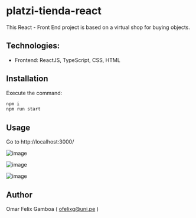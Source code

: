 # platzi-tienda-react

This React - Front End project is based on a virtual shop for buying objects. 

## Technologies:
- Frontend: ReactJS, TypeScript, CSS, HTML

## Installation

Execute the command: 

```bash
npm i
npm run start
```

## Usage

Go to http://localhost:3000/

![image](https://user-images.githubusercontent.com/102428638/194791771-4ef97ae7-fa88-4e50-9016-bc3e26615099.png)

![image](https://user-images.githubusercontent.com/102428638/194791831-ad87df94-f0a3-4d54-b80f-48ffad0bf8bd.png)

![image](https://user-images.githubusercontent.com/102428638/194791904-c1e0c225-0a7b-4065-b06d-d67d64f225ac.png)


## Author

Omar Felix Gamboa ( ofelixg@uni.pe )
